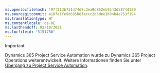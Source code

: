 ```yaml
---
ms.openlocfilehash: f97f213b731d74d8c3ea9d852eb9543d5874d120
ms.sourcegitcommit: 418fa1fe9d605b8faccc2d5dee1b04b4e753f194
ms.translationtype: HT
ms.contentlocale: de-DE
ms.lasthandoff: 02/10/2021
ms.locfileid: "5151750"
---
```

> [!IMPORTANT]
> Dynamics 365 Project Service Automation wurde zu Dynamics 365 Project Operations weiterentwickelt. Weitere Informationen finden Sie unter [Übergang zu Project Service Automation](https://dynamics.microsoft.com/en-us/project-service-automation/overview/).
